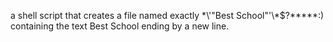  a shell script that creates a file named exactly \*\\'"Best School"\'\\*$\?\*\*\*\*\*:) containing the text Best School ending by a new line.
